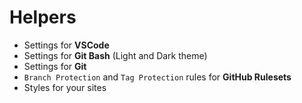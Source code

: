 # Helpers

- Settings for **VSCode**
- Settings for **Git Bash** (Light and Dark theme)
- Settings for **Git**
- `Branch Protection` and `Tag Protection` rules for **GitHub Rulesets**
- Styles for your sites
